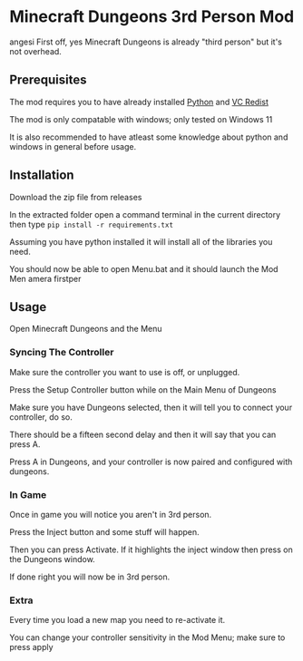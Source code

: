 
# Minecraft Dungeons 3rd Person Mod
angesi
First off, yes Minecraft Dungeons is already "third person" but it's not overhead. 


## Prerequisites

The mod requires you to have already installed [Python](https://www.python.org) and [VC Redist](https://aka.ms/vs/17/release/vc_redist.x64.exe)

The mod is only compatable with windows; only tested on Windows 11

It is also recommended to have atleast some knowledge about python and windows in general before usage.
## Installation
Download the zip file from releases

In the extracted folder open a command terminal in the current directory then type ``pip install -r requirements.txt``

Assuming you have python installed it will install all of the libraries you need.

You should now be able to open Menu.bat and it should launch the Mod Men
amera firstper
## Usage
Open Minecraft Dungeons and the Menu
### Syncing The Controller
Make sure the controller you want to use is off, or unplugged.

Press the Setup Controller button while on the Main Menu of Dungeons

Make sure you have Dungeons selected, then it will tell you to connect your controller, do so. 

There should be a fifteen second delay and then it will say that you can press A.

Press A in Dungeons, and your controller is now paired and configured with dungeons.

### In Game
Once in game you will notice you aren't in 3rd person.

Press the Inject button and some stuff will happen.

Then you can press Activate. If it highlights the inject window then press on the Dungeons window.

If done right you will now be in 3rd person.

### Extra
Every time you load a new map you need to re-activate it.

You can change your controller sensitivity in the Mod Menu; make sure to press apply
